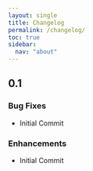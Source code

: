 ```yaml
---
layout: single
title: Changelog
permalink: /changelog/
toc: true
sidebar:
  nav: "about"
---
```


## 0.1

### Bug Fixes
- Initial Commit

### Enhancements
- Initial Commit
